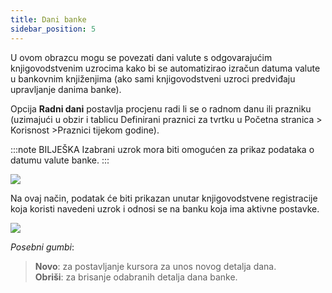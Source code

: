 ```yaml
---
title: Dani banke
sidebar_position: 5
---
```


U ovom obrazcu mogu se povezati dani valute s odgovarajućim knjigovodstvenim uzrocima kako bi se automatizirao izračun datuma valute u bankovnim knjiženjima (ako sami knjigovodstveni uzroci predviđaju upravljanje danima banke). 

Opcija **Radni dani** postavlja procjenu radi li se o radnom danu ili prazniku (uzimajući u obzir i tablicu Definirani praznici za tvrtku u Početna stranica > Korisnost >Praznici tijekom godine).

:::note BILJEŠKA
Izabrani uzrok mora biti omogućen za prikaz podataka o datumu valute banke.
:::

![](/img/it-it/erp-home/registers/contacts/create-new-contact/accounting-data/bank-registry/bank-days/image02.png)

Na ovaj način, podatak će biti prikazan unutar knjigovodstvene registracije koja koristi navedeni uzrok i odnosi se na banku koja ima aktivne postavke.

![](/img/it-it/erp-home/registers/contacts/create-new-contact/accounting-data/bank-registry/bank-days/image03.png)

*Posebni gumbi*:
> **Novo**: za postavljanje kursora za unos novog detalja dana.  
> **Obriši**: za brisanje odabranih detalja dana banke.